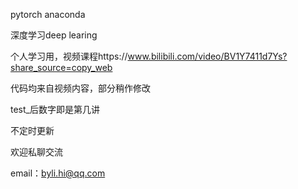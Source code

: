 pytorch  anaconda

深度学习deep learing

个人学习用，视频课程https://www.bilibili.com/video/BV1Y7411d7Ys?share_source=copy_web

代码均来自视频内容，部分稍作修改

test_后数字即是第几讲

不定时更新

欢迎私聊交流

email：byli.hi@qq.com
